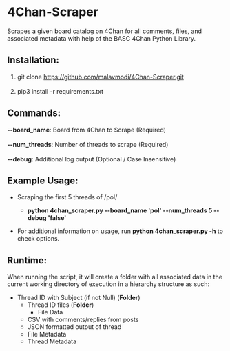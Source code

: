 # 4Chan-Scraper
Scrapes a given board catalog on 4Chan for all comments, files, and associated metadata with help of the BASC 4Chan Python Library.

Installation:
------------
1. git clone https://github.com/malavmodi/4Chan-Scraper.git <br/> <br/>
2. pip3 install -r requirements.txt <br/>

Commands:
---------
**--board_name**: Board from 4Chan to Scrape (Required)<br/><br/>
**--num_threads**: Number of threads to scrape (Required)<br/><br/>
**--debug**: Additional log output (Optional / Case Insensitive)<br/>

Example Usage:
--------------
* Scraping the first 5 threads of /pol/ <br/>
  * **python 4chan_scraper.py --board_name 'pol' --num_threads 5 --debug 'false'**  <br/>
  
* For additional information on usage, run **python 4chan_scraper.py -h** to check options.

Runtime:
-------
When running the script, it will create a folder with all associated data in the current working directory of execution in a hierarchy structure as such:
          
* Thread ID with Subject (if not Null) (**Folder**) <br/>
  * Thread ID files (**Folder**)
    * File Data <br/>
  * CSV with comments/replies from posts <br/>
  * JSON formatted output of thread <br/>
  * File Metadata <br/>
  * Thread Metadata <br/>
